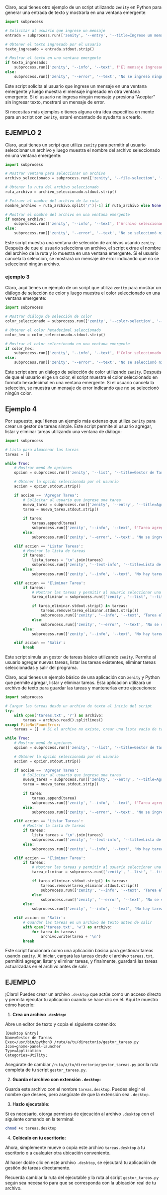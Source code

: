 Claro, aquí tienes otro ejemplo de un script utilizando `zenity` en Python para generar una entrada de texto y mostrarla en una ventana emergente:

```python
import subprocess

# Solicitar al usuario que ingrese un mensaje
entrada = subprocess.run(['zenity', '--entry', '--title=Ingrese un mensaje', '--text=Escribe tu mensaje:'], capture_output=True, text=True)

# Obtener el texto ingresado por el usuario
texto_ingresado = entrada.stdout.strip()

# Mostrar el texto en una ventana emergente
if texto_ingresado:
    subprocess.run(['zenity', '--info', '--text', f'El mensaje ingresado es:\n\n{texto_ingresado}', '--ok-label=Ok'])
else:
    subprocess.run(['zenity', '--error', '--text', 'No se ingresó ningún mensaje.', '--ok-label=Ok'])
```

Este script solicita al usuario que ingrese un mensaje en una ventana emergente y luego muestra el mensaje ingresado en otra ventana emergente. Si el usuario no ingresa ningún mensaje y presiona "Aceptar" sin ingresar texto, mostrará un mensaje de error.

Si necesitas más ejemplos o tienes alguna otra idea específica en mente para un script con `zenity`, estaré encantado de ayudarte a crearlo.

## EJEMPLO 2

Claro, aquí tienes un script que utiliza `zenity` para permitir al usuario seleccionar un archivo y luego muestra el nombre del archivo seleccionado en una ventana emergente:

```python
import subprocess

# Mostrar ventana para seleccionar un archivo
archivo_seleccionado = subprocess.run(['zenity', '--file-selection', '--title=Selecciona un archivo'], capture_output=True, text=True)

# Obtener la ruta del archivo seleccionado
ruta_archivo = archivo_seleccionado.stdout.strip()

# Extraer el nombre del archivo de la ruta
nombre_archivo = ruta_archivo.split('/')[-1] if ruta_archivo else None

# Mostrar el nombre del archivo en una ventana emergente
if nombre_archivo:
    subprocess.run(['zenity', '--info', '--text', f'Archivo seleccionado:\n\n{nombre_archivo}', '--ok-label=Ok'])
else:
    subprocess.run(['zenity', '--error', '--text', 'No se seleccionó ningún archivo.', '--ok-label=Ok'])
```

Este script muestra una ventana de selección de archivos usando `zenity`. Después de que el usuario selecciona un archivo, el script extrae el nombre del archivo de la ruta y lo muestra en una ventana emergente. Si el usuario cancela la selección, se mostrará un mensaje de error indicando que no se seleccionó ningún archivo.

### ejemplo 3

Claro, aquí tienes un ejemplo de un script que utiliza `zenity` para mostrar un diálogo de selección de color y luego muestra el color seleccionado en una ventana emergente:

```python
import subprocess

# Mostrar diálogo de selección de color
color_seleccionado = subprocess.run(['zenity', '--color-selection', '--title=Selecciona un color'], capture_output=True, text=True)

# Obtener el color hexadecimal seleccionado
color_hex = color_seleccionado.stdout.strip()

# Mostrar el color seleccionado en una ventana emergente
if color_hex:
    subprocess.run(['zenity', '--info', '--text', f'Color seleccionado:\n\n{color_hex}', '--ok-label=Ok'])
else:
    subprocess.run(['zenity', '--error', '--text', 'No se seleccionó ningún color.', '--ok-label=Ok'])
```

Este script abre un diálogo de selección de color utilizando `zenity`. Después de que el usuario elige un color, el script muestra el color seleccionado en formato hexadecimal en una ventana emergente. Si el usuario cancela la selección, se muestra un mensaje de error indicando que no se seleccionó ningún color.

## Ejemplo 4 

Por supuesto, aquí tienes un ejemplo más extenso que utiliza `zenity` para crear un gestor de tareas simple. Este script permite al usuario agregar, listar y eliminar tareas utilizando una ventana de diálogo:

```python
import subprocess

# Lista para almacenar las tareas
tareas = []

while True:
    # Mostrar menú de opciones
    opcion = subprocess.run(['zenity', '--list', '--title=Gestor de Tareas', '--column=Acción', 'Agregar Tarea', 'Listar Tareas', 'Eliminar Tarea', 'Salir'], capture_output=True, text=True)

    # Obtener la opción seleccionada por el usuario
    accion = opcion.stdout.strip()

    if accion == 'Agregar Tarea':
        # Solicitar al usuario que ingrese una tarea
        nueva_tarea = subprocess.run(['zenity', '--entry', '--title=Agregar Tarea', '--text=Ingrese la nueva tarea:'], capture_output=True, text=True)
        tarea = nueva_tarea.stdout.strip()
        
        if tarea:
            tareas.append(tarea)
            subprocess.run(['zenity', '--info', '--text', f'Tarea agregada: {tarea}', '--ok-label=Ok'])
        else:
            subprocess.run(['zenity', '--error', '--text', 'No se ingresó ninguna tarea.', '--ok-label=Ok'])

    elif accion == 'Listar Tareas':
        # Mostrar la lista de tareas
        if tareas:
            lista_tareas = '\n'.join(tareas)
            subprocess.run(['zenity', '--text-info', '--title=Lista de Tareas', '--width=400', '--height=300', '--editable', '--filename=-'], input=lista_tareas, capture_output=True)
        else:
            subprocess.run(['zenity', '--info', '--text', 'No hay tareas pendientes.', '--ok-label=Ok'])

    elif accion == 'Eliminar Tarea':
        if tareas:
            # Mostrar las tareas y permitir al usuario seleccionar una para eliminar
            tarea_eliminar = subprocess.run(['zenity', '--list', '--title=Eliminar Tarea', '--column=Tareas', *tareas], capture_output=True, text=True)

            if tarea_eliminar.stdout.strip() in tareas:
                tareas.remove(tarea_eliminar.stdout.strip())
                subprocess.run(['zenity', '--info', '--text', 'Tarea eliminada exitosamente.', '--ok-label=Ok'])
            else:
                subprocess.run(['zenity', '--error', '--text', 'No se seleccionó ninguna tarea.', '--ok-label=Ok'])
        else:
            subprocess.run(['zenity', '--info', '--text', 'No hay tareas pendientes para eliminar.', '--ok-label=Ok'])

    elif accion == 'Salir':
        break
```

Este script simula un gestor de tareas básico utilizando `zenity`. Permite al usuario agregar nuevas tareas, listar las tareas existentes, eliminar tareas seleccionadas y salir del programa.



Claro, aquí tienes un ejemplo básico de una aplicación con `zenity` y Python que permite agregar, listar y eliminar tareas. Esta aplicación utilizará un archivo de texto para guardar las tareas y mantenerlas entre ejecuciones:

```python
import subprocess

# Cargar las tareas desde un archivo de texto al inicio del script
try:
    with open('tareas.txt', 'r') as archivo:
        tareas = archivo.read().splitlines()
except FileNotFoundError:
    tareas = []  # Si el archivo no existe, crear una lista vacía de tareas

while True:
    # Mostrar menú de opciones
    opcion = subprocess.run(['zenity', '--list', '--title=Gestor de Tareas', '--column=Acción', 'Agregar Tarea', 'Listar Tareas', 'Eliminar Tarea', 'Salir'], capture_output=True, text=True)

    # Obtener la opción seleccionada por el usuario
    accion = opcion.stdout.strip()

    if accion == 'Agregar Tarea':
        # Solicitar al usuario que ingrese una tarea
        nueva_tarea = subprocess.run(['zenity', '--entry', '--title=Agregar Tarea', '--text=Ingrese la nueva tarea:'], capture_output=True, text=True)
        tarea = nueva_tarea.stdout.strip()
        
        if tarea:
            tareas.append(tarea)
            subprocess.run(['zenity', '--info', '--text', f'Tarea agregada: {tarea}', '--ok-label=Ok'])
        else:
            subprocess.run(['zenity', '--error', '--text', 'No se ingresó ninguna tarea.', '--ok-label=Ok'])

    elif accion == 'Listar Tareas':
        # Mostrar la lista de tareas
        if tareas:
            lista_tareas = '\n'.join(tareas)
            subprocess.run(['zenity', '--text-info', '--title=Lista de Tareas', '--width=400', '--height=300', '--editable', '--filename=-'], input=lista_tareas, capture_output=True)
        else:
            subprocess.run(['zenity', '--info', '--text', 'No hay tareas pendientes.', '--ok-label=Ok'])

    elif accion == 'Eliminar Tarea':
        if tareas:
            # Mostrar las tareas y permitir al usuario seleccionar una para eliminar
            tarea_eliminar = subprocess.run(['zenity', '--list', '--title=Eliminar Tarea', '--column=Tareas', *tareas], capture_output=True, text=True)

            if tarea_eliminar.stdout.strip() in tareas:
                tareas.remove(tarea_eliminar.stdout.strip())
                subprocess.run(['zenity', '--info', '--text', 'Tarea eliminada exitosamente.', '--ok-label=Ok'])
            else:
                subprocess.run(['zenity', '--error', '--text', 'No se seleccionó ninguna tarea.', '--ok-label=Ok'])
        else:
            subprocess.run(['zenity', '--info', '--text', 'No hay tareas pendientes para eliminar.', '--ok-label=Ok'])

    elif accion == 'Salir':
        # Guardar las tareas en un archivo de texto antes de salir
        with open('tareas.txt', 'w') as archivo:
            for tarea in tareas:
                archivo.write(tarea + '\n')
        break
```

Este script funcionará como una aplicación básica para gestionar tareas usando `zenity`. Al iniciar, cargará las tareas desde el archivo `tareas.txt`, permitirá agregar, listar y eliminar tareas, y finalmente, guardará las tareas actualizadas en el archivo antes de salir.

## EJEMPLO

¡Claro! Puedes crear un archivo `.desktop` que actúe como un acceso directo y permita ejecutar tu aplicación cuando se hace clic en él. Aquí te muestro cómo hacerlo:

1. **Crea un archivo `.desktop`:**

Abre un editor de texto y copia el siguiente contenido:

```plaintext
[Desktop Entry]
Name=Gestor de Tareas
Exec=/usr/bin/python3 /ruta/a/tu/directorio/gestor_tareas.py
Icon=gnome-panel-launcher
Type=Application
Categories=Utility;
```

Asegúrate de cambiar `/ruta/a/tu/directorio/gestor_tareas.py` por la ruta completa de tu script `gestor_tareas.py`.

2. **Guarda el archivo con extensión `.desktop`:**

Guarda este archivo con el nombre `tareas.desktop`. Puedes elegir el nombre que desees, pero asegúrate de que la extensión sea `.desktop`.

3. **Hazlo ejecutable:**

Si es necesario, otorga permisos de ejecución al archivo `.desktop` con el siguiente comando en la terminal:

```bash
chmod +x tareas.desktop
```

4. **Colócalo en tu escritorio:**

Ahora, simplemente mueve o copia este archivo `tareas.desktop` a tu escritorio o a cualquier otra ubicación conveniente.

Al hacer doble clic en este archivo `.desktop`, se ejecutará tu aplicación de gestión de tareas directamente.

Recuerda cambiar la ruta del ejecutable y la ruta al script `gestor_tareas.py` según sea necesario para que se corresponda con la ubicación real de tu archivo.
